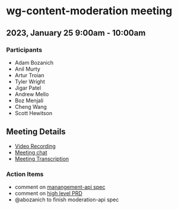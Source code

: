 

# wg-content-moderation meeting

## 2023, January 25 9:00am - 10:00am

### Participants

- Adam Bozanich
- Anil Murty
- Artur Troian
- Tyler Wright
- Jigar Patel
- Andrew Mello
- Boz Menjali
- Cheng Wang
- Scott Hewitson


## Meeting Details

- [Video Recording](https://drive.google.com/file/d/1xdRohnqbzRUttB2SrrF0hQST4Are03uK/view?usp=sharing)
- [Meeting chat](https://drive.google.com/file/d/1PpnNG540wQ3y1Uiwj27WwYlXrNeXI42P/view?usp=share_link)
- [Meeting Transcription](https://docs.google.com/document/d/1u1xh-rodeLAKfJL4o9az2OvIhr3VtrlrP7RHkVczbmE/edit?usp=share_link)

### Action Items

- comment on [manangement-api spec](https://github.com/akash-network/community/pull/12)
- comment on [high level PRD](https://github.com/akash-network/community/pull/13)
- @abozanich to finish moderation-api spec
